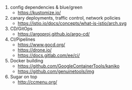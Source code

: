 1. config dependencies & blue/green
	* https://kustomize.io/
2. canary deployments, traffic control, network policies
	* https://istio.io/docs/concepts/what-is-istio/arch.svg
3. CD/GitOps
	* https://argoproj.github.io/argo-cd/
4. CI/Pipelines
	* https://www.gocd.org/
	* https://drone.io/
	* https://docs.gitlab.com/ee/ci/
5. Docker building
	* https://github.com/GoogleContainerTools/kaniko
	* https://github.com/genuinetools/img
6. Sugar on top
	* http://ccmenu.org/
